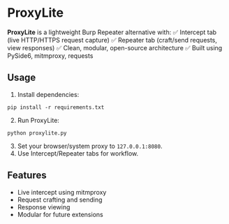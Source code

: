 # ProxyLite

**ProxyLite** is a lightweight Burp Repeater alternative with:
✅ Intercept tab (live HTTP/HTTPS request capture)
✅ Repeater tab (craft/send requests, view responses)
✅ Clean, modular, open-source architecture
✅ Built using PySide6, mitmproxy, requests

## Usage
1. Install dependencies:
```
pip install -r requirements.txt
```
2. Run ProxyLite:
```
python proxylite.py
```
3. Set your browser/system proxy to `127.0.0.1:8080`.
4. Use Intercept/Repeater tabs for workflow.

## Features
- Live intercept using mitmproxy
- Request crafting and sending
- Response viewing
- Modular for future extensions